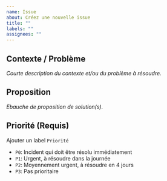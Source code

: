 ```yaml
---
name: Issue
about: Créez une nouvelle issue
title: ""
labels: ""
assignees: ""
---
```


## Contexte / Problème
_Courte description du contexte et/ou du problème à résoudre._

## Proposition
_Ebauche de proposition de solution(s)._

## Priorité (Requis)

Ajouter un label `Priorité`

- `P0`: Incident qui doit être résolu immédiatement
- `P1`: Urgent, à résoudre dans la journée
- `P2`: Moyennement urgent, à résoudre en 4 jours
- `P3`: Pas prioritaire
